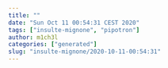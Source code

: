 ```yaml
---
title: ""
date: "Sun Oct 11 00:54:31 CEST 2020"
tags: ["insulte-mignone", "pipotron"]
author: m1ch3l
categories: ["generated"]
slug: "insulte-mignone/2020-10-11-00:54:31"
---
```



